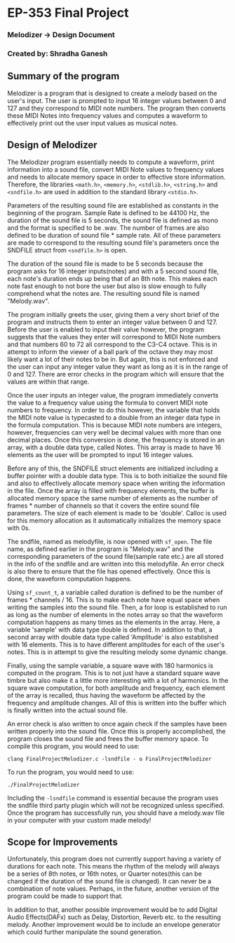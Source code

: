 # EP-353 Final Project

### Melodizer -> Design Document

### Created by: Shradha Ganesh

## Summary of the program

Melodizer is a program that is designed to create a melody based on the user's input. The user is prompted to input 16 integer values between 0 and 127 and they correspond to MIDI note numbers. The program then converts these MIDI Notes into frequency values and computes a waveform to effectively print out the user input values as musical notes. 

## Design of Melodizer

The Melodizer program essentially needs to compute a waveform, print information into a sound file, convert MIDI Note values to frequency values and needs to allocate memory space in order to effective store information. Therefore, the libraries `<math.h>`, `<memory.h>`, `<stdlib.h>`, `<string.h>` and `<sndfile.h>` are used in addition to the standard library `<stdio.h>`. 

Parameters of the resulting sound file are established as constants in the beginning of the program. Sample Rate is defined to be 44100 Hz, the duration of the sound file is 5 seconds, the sound file is defined as mono and the format is specified to be .wav. The number of frames are also defined to be duration of sound file * sample rate. All of these parameters are made to correspond to the resulting sound file's parameters once the SNDFILE struct from `<sndfile.h>` is open. 

The duration of the sound file is made to be 5 seconds because the program asks for 16 integer inputs(notes) and with a 5 second sound file, each note's duration ends up being that of an 8th note. This makes each note fast enough to not bore the user but also is slow enough to fully comprehend what the notes are. The resulting sound file is named "Melody.wav". 

The program initially greets the user, giving them a very short brief of the program and instructs them to enter an integer value between 0 and 127. Before the user is enabled to input their value however, the program suggests that the values they enter will correspond to MIDI Note numbers and that numbers 60 to 72 all correspond to the C3-C4 octave. This is in attempt to inform the viewer of a ball park of the octave they may most likely want a lot of their notes to be in. But again, this is not enforced and the user can input any integer value they want as long as it is in the range of 0 and 127. There are error checks in the program which will ensure that the values are within that range. 

Once the user inputs an integer value, the program immediately converts the value to a frequency value using the formula to convert MIDI note numbers to frequency. In order to do this however, the variable that holds the MIDI note value is typecasted to a double from an integer data type in the formula computation. This is because MIDI note numbers are integers, however, frequencies can very well be decimal values with more than one decimal places. Once this conversion is done, the frequency is stored in an array, with a double data type, called Notes. This array is made to have 16 elements as the user will be prompted to input 16 integer values. 

Before any of this, the SNDFILE struct elements are initialized including a buffer pointer with a double data type. This is to both initialize the sound file and also to effectively allocate memory space when writing the information in the file. Once the array is filled with frequency elements, the buffer is allocated memory space the same number of elements as the number of frames * number of channels so that it covers the entire sound file parameters. The size of each element is made to be 'double'. Calloc is used for this memory allocation as it automatically initializes the memory space with 0s. 

The sndfile, named as melodyfile, is now opened with `sf_open`. The file name, as defined earlier in the program is "Melody.wav" and the corresponding parameters of the sound file(sample rate etc.) are all stored in the info of the sndfile and are written into this melodyfile. An error check is also there to ensure that the file has opened effectively. Once this is done, the waveform computation happens. 

Using `sf_count_t`, a variable called duration is defined to be the number of frames * channels / 16. This is to make each note have equal space when writing the samples into the sound file. Then, a for loop is established to run as long as the number of elements in the notes array so that the waveform computation happens as many times as the elements in the array. Here, a variable 'sample' with data type double is defined. In addition to that, a second array with double data type called 'Amplitude' is also established with 16 elements. This is to have different amplitudes for each of the user's notes. This is in attempt to give the resulting melody some dynamic change. 

Finally, using the sample variable, a square wave with 180 harmonics is computed in the program. This is to not just have a standard square wave timbre but also make it a little more interesting with a lot of harmonics. In the square wave computation, for both amplitude and frequency, each element of the array is recalled, thus having the waveform be affected by the frequency and amplitude changes. All of this is written into the buffer which is finally written into the actual sound file. 

An error check is also written to once again check if the samples have been written properly into the sound file. Once this is properly accomplished, the program closes the sound file and frees the buffer memory space. To compile this program, you would need to use:

`clang FinalProjectMelodizer.c -lsndfile - o FinalProjectMelodizer`

To run the program, you would need to use: 

`./FinalProjectMelodizer`

Including the `-lsndfile` command is essential because the program uses the sndfile third party plugin which will not be recognized unless specified. Once the program has successfully run, you should have a melody.wav file in your computer with your custom made melody! 

## Scope for Improvements

Unfortunately, this program does not currently support having a variety of durations for each note. This means the rhythm of the melody will always be a series of 8th notes, or 16th notes, or Quarter notes(this can be changed if the duration of the sound file is changed). It can never be a combination of note values. Perhaps, in the future, another version of the program could be made to support that. 

In addition to that, another possible improvement would be to add Digital Audio Effects(DAFx) such as Delay, Distortion, Reverb etc. to the resulting melody. Another improvement would be to include an envelope generator which could further manipulate the sound generation. 

